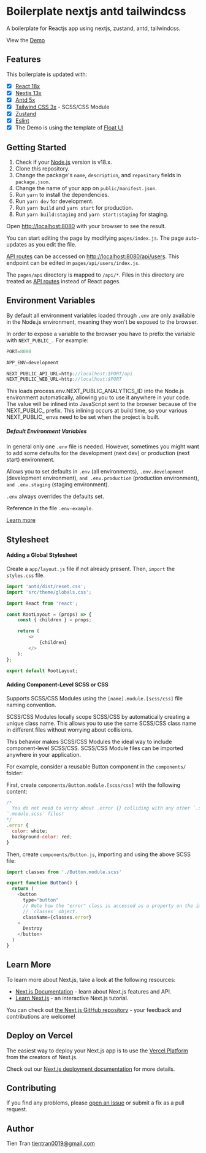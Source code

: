 # Boilerplate nextjs antd tailwindcss
A boilerplate for Reactjs app using nextjs, zustand, antd, tailwindcss.

View the [Demo](https://boilerplate-nextjs-antd-tailwindcss.vercel.app/)

## Features
This boilerplate is updated with:

- [x] [React 18x](https://reactjs.org)
- [x] [Nextjs 13x](https://nextjs.org/)
- [x] [Antd 5x](https://ant.design/)
- [x] [Tailwind CSS 3x](https://tailwindcss.com/) - SCSS/CSS Module
- [x] [Zustand](https://docs.pmnd.rs/zustand/getting-started/introduction)
- [x] [Eslint](https://eslint.org/)
- [x] The Demo is using the template of [Float UI](https://floatui.com/)

## Getting Started

1. Check if your [Node.js](https://nodejs.org/) version is v18.x.
2. Clone this repository.
3. Change the package's `name`, `description`, and `repository` fields in `package.json`.
4. Change the name of your app on `public/manifest.json`.
5. Run `yarn` to install the dependencies.
6. Run `yarn dev` for development.
6. Run `yarn build` and `yarn start` for production.
6. Run `yarn build:staging` and `yarn start:staging` for staging.

Open [http://localhost:8080](http://localhost:8080) with your browser to see the result.

You can start editing the page by modifying `pages/index.js`. The page auto-updates as you edit the file.

[API routes](https://nextjs.org/docs/api-routes/introduction) can be accessed on [http://localhost:8080/api/users](http://localhost:8080/api/users). This endpoint can be edited in `pages/api/users/index.js`.

The `pages/api` directory is mapped to `/api/*`. Files in this directory are treated as [API routes](https://nextjs.org/docs/api-routes/introduction) instead of React pages.

## Environment Variables

By default all environment variables loaded through `.env` are only available in the Node.js environment, meaning they won't be exposed to the browser.

In order to expose a variable to the browser you have to prefix the variable with `NEXT_PUBLIC_.` For example:

```js
PORT=8080

APP_ENV=development

NEXT_PUBLIC_API_URL=http://localhost:$PORT/api
NEXT_PUBLIC_WEB_URL=http://localhost:$PORT
```

This loads process.env.NEXT_PUBLIC_ANALYTICS_ID into the Node.js environment automatically, allowing you to use it anywhere in your code. The value will be inlined into JavaScript sent to the browser because of the NEXT_PUBLIC_ prefix. This inlining occurs at build time, so your various NEXT_PUBLIC_ envs need to be set when the project is built.

##### Default Environment Variables
In general only one `.env` file is needed. However, sometimes you might want to add some defaults for the development (next dev) or production (next start) environment.

Allows you to set defaults in `.env` (all environments), `.env.development` (development environment), `and .env.production` (production environment), `and .env.staging` (staging environment).

`.env` always overrides the defaults set.

Reference in the file `.env-example`.

[Learn more](https://nextjs.org/docs/basic-features/environment-variables)


## Stylesheet
#### Adding a Global Stylesheet

Create a `app/layout.js` file if not already present. Then, `import` the `styles.css` file.

```js
import 'antd/dist/reset.css';
import 'src/theme/globals.css';

import React from 'react';

const RootLayout = (props) => {
	const { children } = props;

	return (
		<>
			{children}
		</>
	);
};

export default RootLayout;
```

#### Adding Component-Level SCSS or CSS

Supports SCSS/CSS Modules using the `[name].module.[scss/css]` file naming convention.

SCSS/CSS Modules locally scope SCSS/CSS by automatically creating a unique class name. This allows you to use the same SCSS/CSS class name in different files without worrying about collisions.

This behavior makes SCSS/CSS Modules the ideal way to include component-level SCSS/CSS. SCSS/CSS Module files can be imported anywhere in your application.

For example, consider a reusable Button component in the `components/` folder:

First, create `components/Button.module.[scss/css]` with the following content:

```js
/*
  You do not need to worry about .error {} colliding with any other `.scss` or
`.module.scss` files!
*/
.error {
  color: white;
  background-color: red;
}
```

Then, create `components/Button.js`, importing and using the above SCSS file:

```js
import classes from './Button.module.scss'

export function Button() {
  return (
    <button
      type="button"
      // Note how the "error" class is accessed as a property on the imported
      // `classes` object.
      className={classes.error}
    >
      Destroy
    </button>
  )
}
```


## Learn More

To learn more about Next.js, take a look at the following resources:

- [Next.js Documentation](https://nextjs.org/docs) - learn about Next.js features and API.
- [Learn Next.js](https://nextjs.org/learn) - an interactive Next.js tutorial.

You can check out [the Next.js GitHub repository](https://github.com/vercel/next.js/) - your feedback and contributions are welcome!

## Deploy on Vercel

The easiest way to deploy your Next.js app is to use the [Vercel Platform](https://vercel.com/new?utm_medium=default-template&filter=next.js&utm_source=create-next-app&utm_campaign=create-next-app-readme) from the creators of Next.js.

Check out our [Next.js deployment documentation](https://nextjs.org/docs/deployment) for more details.

## Contributing

If you find any problems, please [open an issue](https://github.com/tientran0019/boilerplate-nextjs-antd-tailwindcss/issues/new) or submit a fix as a pull request.

## Author
Tien Tran <tientran0019@gmail.com>

